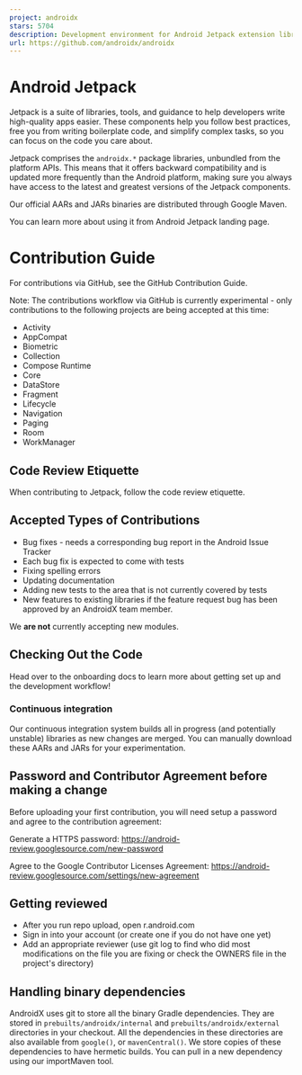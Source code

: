 ```yaml
---
project: androidx
stars: 5704
description: Development environment for Android Jetpack extension libraries under the androidx namespace. Synchronized with Android Jetpack's primary development branch on AOSP.
url: https://github.com/androidx/androidx
---
```


Android Jetpack
===============

Jetpack is a suite of libraries, tools, and guidance to help developers write high-quality apps easier. These components help you follow best practices, free you from writing boilerplate code, and simplify complex tasks, so you can focus on the code you care about.

Jetpack comprises the `androidx.*` package libraries, unbundled from the platform APIs. This means that it offers backward compatibility and is updated more frequently than the Android platform, making sure you always have access to the latest and greatest versions of the Jetpack components.

Our official AARs and JARs binaries are distributed through Google Maven.

You can learn more about using it from Android Jetpack landing page.

Contribution Guide
==================

For contributions via GitHub, see the GitHub Contribution Guide.

Note: The contributions workflow via GitHub is currently experimental - only contributions to the following projects are being accepted at this time:

-   Activity
-   AppCompat
-   Biometric
-   Collection
-   Compose Runtime
-   Core
-   DataStore
-   Fragment
-   Lifecycle
-   Navigation
-   Paging
-   Room
-   WorkManager

Code Review Etiquette
---------------------

When contributing to Jetpack, follow the code review etiquette.

Accepted Types of Contributions
-------------------------------

-   Bug fixes - needs a corresponding bug report in the Android Issue Tracker
-   Each bug fix is expected to come with tests
-   Fixing spelling errors
-   Updating documentation
-   Adding new tests to the area that is not currently covered by tests
-   New features to existing libraries if the feature request bug has been approved by an AndroidX team member.

We **are not** currently accepting new modules.

Checking Out the Code
---------------------

Head over to the onboarding docs to learn more about getting set up and the development workflow!

### Continuous integration

Our continuous integration system builds all in progress (and potentially unstable) libraries as new changes are merged. You can manually download these AARs and JARs for your experimentation.

Password and Contributor Agreement before making a change
---------------------------------------------------------

Before uploading your first contribution, you will need setup a password and agree to the contribution agreement:

Generate a HTTPS password: https://android-review.googlesource.com/new-password

Agree to the Google Contributor Licenses Agreement: https://android-review.googlesource.com/settings/new-agreement

Getting reviewed
----------------

-   After you run repo upload, open r.android.com
-   Sign in into your account (or create one if you do not have one yet)
-   Add an appropriate reviewer (use git log to find who did most modifications on the file you are fixing or check the OWNERS file in the project's directory)

Handling binary dependencies
----------------------------

AndroidX uses git to store all the binary Gradle dependencies. They are stored in `prebuilts/androidx/internal` and `prebuilts/androidx/external` directories in your checkout. All the dependencies in these directories are also available from `google()`, or `mavenCentral()`. We store copies of these dependencies to have hermetic builds. You can pull in a new dependency using our importMaven tool.
